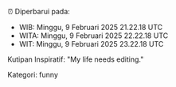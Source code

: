 ⏰ Diperbarui pada:
- WIB: Minggu, 9 Februari 2025 21.22.18 UTC
- WITA: Minggu, 9 Februari 2025 22.22.18 UTC
- WIT: Minggu, 9 Februari 2025 23.22.18 UTC

Kutipan Inspiratif:
"My life needs editing."


Kategori: funny

